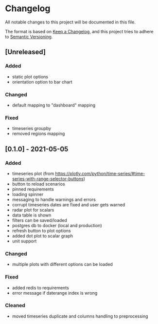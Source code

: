 # Changelog
All notable changes to this project will be documented in this file.

The format is based on [Keep a Changelog](https://keepachangelog.com/en/1.0.0/),
and this project tries to adhere to [Semantic Versioning](https://semver.org/spec/v2.0.0.html).

## [Unreleased]
### Added 
- static plot options 
- orientation option to bar chart

### Changed
- default mapping to "dashboard" mapping

### Fixed
- timeseries groupby 
- removed regions mapping

## [0.1.0] - 2021-05-05
### Added
- timeseries plot (from https://plotly.com/python/time-series/#time-series-with-range-selector-buttons)
- button to reload scenarios
- pinned requirements
- loading spinner
- messaging to handle warnings and errors
- corrupt timeseries dates are fixed and user gets warned
- radar plot for scalars
- data table is shown
- filters can be saved/loaded
- postgres db to docker (local and production)
- refresh button to plot options
- added dot plot to scalar graph
- unit support 

### Changed
- multiple plots with different options can be loaded

### Fixed
- added redis to requirements
- error message if daterange index is wrong

### Cleaned
- moved timeseries duplicate and columns handling to preprocessing